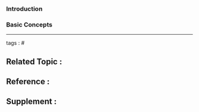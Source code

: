 ### Introduction





### Basic Concepts







--- 
tags : #
## Related Topic :
## Reference :

## Supplement :
